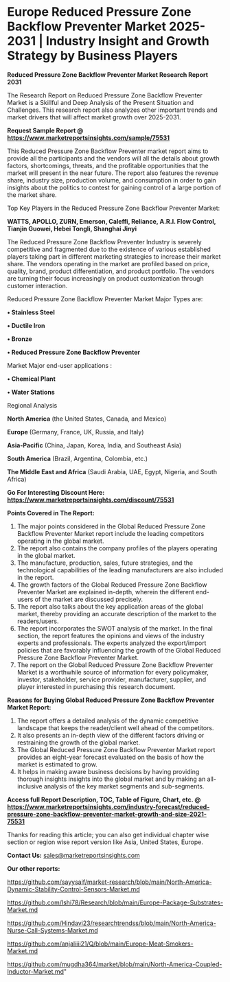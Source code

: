  # Europe Reduced Pressure Zone Backflow Preventer Market 2025-2031 | Industry Insight and Growth Strategy by Business Players

<strong>Reduced Pressure Zone Backflow Preventer Market Research Report 2031</strong>

The Research Report on Reduced Pressure Zone Backflow Preventer Market is a Skillful and Deep Analysis of the Present Situation and Challenges. This research report also analyzes other important trends and market drivers that will affect market growth over 2025-2031.

<strong>Request Sample Report @ <a href=https://www.marketreportsinsights.com/sample/75531>https://www.marketreportsinsights.com/sample/75531</a></strong>

This Reduced Pressure Zone Backflow Preventer market report aims to provide all the participants and the vendors will all the details about growth factors, shortcomings, threats, and the profitable opportunities that the market will present in the near future. The report also features the revenue share, industry size, production volume, and consumption in order to gain insights about the politics to contest for gaining control of a large portion of the market share.

Top Key Players in the Reduced Pressure Zone Backflow Preventer Market:

<strong>WATTS, APOLLO, ZURN, Emerson, Caleffi, Reliance, A.R.I. Flow Control, Tianjin Guowei, Hebei Tongli, Shanghai Jinyi</strong>

The Reduced Pressure Zone Backflow Preventer Industry is severely competitive and fragmented due to the existence of various established players taking part in different marketing strategies to increase their market share. The vendors operating in the market are profiled based on price, quality, brand, product differentiation, and product portfolio. The vendors are turning their focus increasingly on product customization through customer interaction.

Reduced Pressure Zone Backflow Preventer Market Major Types are:

<strong>• Stainless Steel

• Ductile Iron

• Bronze

• Reduced Pressure Zone Backflow Preventer</strong>

Market Major end-user applications :

<strong>• Chemical Plant

• Water Stations</strong>

Regional Analysis

</u><strong><b>North America</b></strong> (the United States, Canada, and Mexico)

<strong><b>Europe </b></strong>(Germany, France, UK, Russia, and Italy)

<strong><b>Asia-Pacific</b></strong> (China, Japan, Korea, India, and Southeast Asia)

<strong><b>South America</b></strong> (Brazil, Argentina, Colombia, etc.)

<strong><b>The Middle East and Africa</b></strong> (Saudi Arabia, UAE, Egypt, Nigeria, and South Africa)

<strong>Go For Interesting Discount Here: <a href=https://www.marketreportsinsights.com/discount/75531>https://www.marketreportsinsights.com/discount/75531</a></strong>

<strong>Points Covered in The Report:</strong>
<ol>
  <li>The major points considered in the Global Reduced Pressure Zone Backflow Preventer Market report include the leading competitors operating in the global market.</li>
  <li>The report also contains the company profiles of the players operating in the global market.</li>
  <li>The manufacture, production, sales, future strategies, and the technological capabilities of the leading manufacturers are also included in the report.</li>
  <li>The growth factors of the Global Reduced Pressure Zone Backflow Preventer Market are explained in-depth, wherein the different end-users of the market are discussed precisely.</li>
  <li>The report also talks about the key application areas of the global market, thereby providing an accurate description of the market to the readers/users.</li>
  <li>The report incorporates the SWOT analysis of the market. In the final section, the report features the opinions and views of the industry experts and professionals. The experts analyzed the export/import policies that are favorably influencing the growth of the Global Reduced Pressure Zone Backflow Preventer Market.</li>
  <li>The report on the Global Reduced Pressure Zone Backflow Preventer Market is a worthwhile source of information for every policymaker, investor, stakeholder, service provider, manufacturer, supplier, and player interested in purchasing this research document.</li>
</ol>
<strong>Reasons for Buying Global Reduced Pressure Zone Backflow Preventer Market Report:</strong>

<ol>
  <li>The report offers a detailed analysis of the dynamic competitive landscape that keeps the reader/client well ahead of the competitors.</li>
  <li>It also presents an in-depth view of the different factors driving or restraining the growth of the global market.</li>
  <li>The Global Reduced Pressure Zone Backflow Preventer Market report provides an eight-year forecast evaluated on the basis of how the market is estimated to grow.</li>
  <li>It helps in making aware business decisions by having providing thorough insights insights into the global market and by making an all-inclusive analysis of the key market segments and sub-segments.</li>
</ol>
<strong>Access full Report Description, TOC, Table of Figure, Chart, etc. @ <a href=https://www.marketreportsinsights.com/industry-forecast/reduced-pressure-zone-backflow-preventer-market-growth-and-size-2021-75531>https://www.marketreportsinsights.com/industry-forecast/reduced-pressure-zone-backflow-preventer-market-growth-and-size-2021-75531</a></strong>


Thanks for reading this article; you can also get individual chapter wise section or region wise report version like Asia, United States, Europe.

<strong>Contact Us:</strong>
sales@marketreportsinsights.com

<strong>Our other reports:</strong>

<a href=https://github.com/sayysaif/market-research/blob/main/North-America-Dynamic-Stability-Control-Sensors-Market.md>https://github.com/sayysaif/market-research/blob/main/North-America-Dynamic-Stability-Control-Sensors-Market.md</a>

<a href=https://github.com/Ishi78/Research/blob/main/Europe-Package-Substrates-Market.md>https://github.com/Ishi78/Research/blob/main/Europe-Package-Substrates-Market.md</a>

<a href=https://github.com/Hindavi23/researchtrendss/blob/main/North-America-Nurse-Call-Systems-Market.md>https://github.com/Hindavi23/researchtrendss/blob/main/North-America-Nurse-Call-Systems-Market.md</a>

<a href=https://github.com/anjaliiii21/Q/blob/main/Europe-Meat-Smokers-Market.md>https://github.com/anjaliiii21/Q/blob/main/Europe-Meat-Smokers-Market.md</a>

<a href=https://github.com/mugdha364/market/blob/main/North-America-Coupled-Inductor-Market.md>https://github.com/mugdha364/market/blob/main/North-America-Coupled-Inductor-Market.md</a>"
